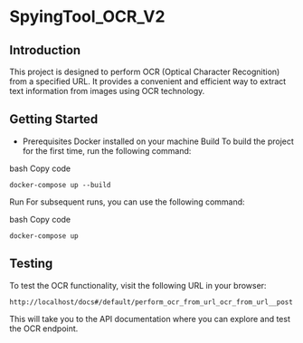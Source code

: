 # SpyingTool_OCR_V2

## Introduction
This project is designed to perform OCR (Optical Character Recognition) from a specified URL. It provides a convenient and efficient way to extract text information from images using OCR technology.

## Getting Started
- Prerequisites
Docker installed on your machine
Build
To build the project for the first time, run the following command:

bash
Copy code
```
docker-compose up --build
```
Run
For subsequent runs, you can use the following command:

bash
Copy code
```
docker-compose up
```
## Testing
To test the OCR functionality, visit the following URL in your browser:
```
http://localhost/docs#/default/perform_ocr_from_url_ocr_from_url__post
```
This will take you to the API documentation where you can explore and test the OCR endpoint.
